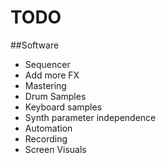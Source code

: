 # TODO
##Software
- Sequencer
- Add more FX
- Mastering
- Drum Samples
- Keyboard samples
- Synth parameter independence
- Automation
- Recording
- Screen Visuals
